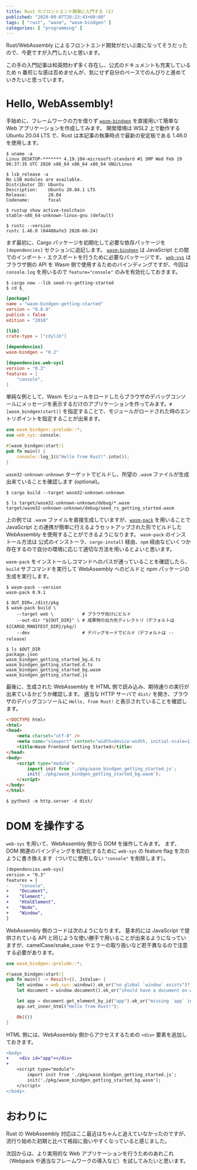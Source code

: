 ```yaml
---
title: Rust のフロントエンド開発に入門する (1)
published: "2020-09-07T20:23:43+09:00"
tags: [ "rust", "wasm", "wasm-bindgen" ]
categories: [ "programming" ]
---
```


Rust/WebAssembly によるフロントエンド開発がだいぶ楽になってそうだったので、今更ですが入門したいと思います。

この手の入門記事は和英問わず多く存在し、公式のドキュメントも充実しているため n 番煎じな感は否めませんが、気にせず自分のペースでのんびりと進めていきたいと思っています。

<!-- more -->

# Hello, WebAssembly!

手始めに、フレームワークの力を借りず [`wasm-bindgen`] を直接用いて簡単な Web アプリケーションを作成してみます。
開発環境は WSL2 上で動作する Ubuntu 20.04 LTS で、Rust は本記事の執筆時点で最新の安定板である 1.46.0 を使用します。

```shell-session
$ uname -a
Linux DESKTOP-******* 4.19.104-microsoft-standard #1 SMP Wed Feb 19 06:37:35 UTC 2020 x86_64 x86_64 x86_64 GNU/Linux

$ lsb_release -a
No LSB modules are available.
Distributor ID: Ubuntu
Description:    Ubuntu 20.04.1 LTS
Release:        20.04
Codename:       focal

$ rustup show active-toolchain
stable-x86_64-unknown-linux-gnu (default)

$ rustc --version
rustc 1.46.0 (04488afe3 2020-08-24)
```

まず最初に、Cargo パッケージを初期化して必要な依存パッケージを `[dependencies]` セクションに追記します。
[`wasm-bindgen`] は JavaScript との間でのインポート・エクスポートを行うために必要なパッケージです。
[`web-sys`] はブラウザ側の API を Wasm 側で使用するためのバインディングですが、今回は `console.log` を用いるので `feature="console"` のみを有効化しておきます。

```shell-session
$ cargo new --lib seed-rs-getting-started
$ cd $_
```

```toml Cargo.toml
[package]
name = "wasm-bindgen-getting-started"
version = "0.0.0"
publish = false
edition = "2018"

[lib]
crate-type = ["cdylib"]

[dependencies]
wasm-bindgen = "0.2"

[dependencies.web-sys]
version = "0.3"
features = [
    "console",
]
```

単純な例として、Wasm モジュールをロードしたらブラウザのデバッグコンソールにメッセージを表示するだけのアプリケーションを作ってみます。`#[wasm_bindgen(start)]` を指定することで、モジュールがロードされた時のエントリポイントを指定することが出来ます。

```rust src/lib.rs
use wasm_bindgen::prelude::*;
use web_sys::console;

#[wasm_bindgen(start)]
pub fn main() {
    console::log_1(&"Hello from Rust!".into());
}
```

`wasm32-unknown-unknown` ターゲットでビルドし、所望の `.wasm` ファイルが生成出来ていることを確認します (optional)。

```shell-session
$ cargo build --target wasm32-unknown-unknown

$ ls target/wasm32-unknown-unknown/debug/*.wasm
target/wasm32-unknown-unknown/debug/seed_rs_getting_started.wasm
```

上の例では `.wasm` ファイルを直接生成していますが、[`wasm-pack`] を用いることで JavaScript との連携が簡単に行えるようセットアップされた形でビルドした WebAssembly を使用することができるようになります。
`wasm-pack` のインストール方法は 公式のインストーラ、`cargo-install` 経由、`npm` 経由などいくつか存在するので自分の環境に応じて適切な方法を用いるとよいと思います。

`wasm-pack` をインストールしコマンドへのパスが通っていることを確認したら、`build` サブコマンドを実行して WebAssembly へのビルドと npm パッケージの生成を実行します。

```shell-session
$ wasm-pack --version
wasm-pack 0.9.1

$ OUT_DIR=./dist/pkg
$ wasm-pack build \
    --target web \           # ブラウザ向けにビルド
    --out-dir "${OUT_DIR}" \ # 成果物の出力先ディレクトリ（デフォルトは ${CARGO_MANIFEST_DIR}/pkg/）
    --dev                    # デバッグモードでビルド（デフォルトは --release）

$ ls $OUT_DIR
package.json                       wasm_bindgen_getting_started_bg.d.ts
wasm_bindgen_getting_started.d.ts  wasm_bindgen_getting_started_bg.wasm
wasm_bindgen_getting_started.js
```

最後に、生成された WebAssembly を HTML 側で読み込み、期待通りの実行が出来ているかどうか確認します。
適当な HTTP サーバで `dist/` を開き、ブラウザのデバッグコンソールに `Hello, from Rust!` と表示されていることを確認します。

```html dist/index.html
<!DOCTYPE html>
<html>
<head>
    <meta charset="utf-8" />
    <meta name="viewport" content="width=device-width, initial-scale=1, shrink-to-fit=no" />
    <title>Wasm Frontend Getting Started</title>
</head>
<body>
    <script type="module">
        import init from './pkg/wasm_bindgen_getting_started.js';
        init('./pkg/wasm_bindgen_getting_started_bg.wasm');
    </script>
</body>
</html>
```

```shell-session
$ python3 -m http.server -d dist/
```

# DOM を操作する

`web-sys` を用いて、WebAssembly 側から DOM を操作してみます。
まず、DOM 関連のバインディングを有効化するために `web-sys` の feature flag を次のように書き換えます（ついでに使用しない `"console"` を削除します）。

```diff Cargo.toml
[dependencies.web-sys]
version = "0.3"
features = [
-    "console",
+    "Document",
+    "Element",
+    "HtmlElement",
+    "Node",
+    "Window",
]
```

WebAssembly 側のコードは次のようになります。
基本的には JavaScript で提供されている API と同じような使い勝手で用いることが出来るようになっていますが、camelCase/snake_case やエラーの取り扱いなど若干異なるので注意する必要があります。

```rust src/lib.rs
use wasm_bindgen::prelude::*;

#[wasm_bindgen(start)]
pub fn main() -> Result<(), JsValue> {
    let window = web_sys::window().ok_or("no global `window` exists")?;
    let document = window.document().ok_or("should have a document on window")?;

    let app = document.get_element_by_id("app").ok_or("missing `app` in document")?;
    app.set_inner_html("Hello from Rust!");

    Ok(())
}
```

HTML 側には、WebAssembly 側からアクセスするための `<div>` 要素を追加しておきます。

```diff dist/index.html
<body>
+    <div id="app"></div>
+
    <script type="module">
        import init from './pkg/wasm_bindgen_getting_started.js';
        init('./pkg/wasm_bindgen_getting_started_bg.wasm');
    </script>
</body>
```

# おわりに

Rust の WebAssembly 対応はここ最近はちゃんと追えていなかったのですが、流行り始めた初期と比べて格段に扱いやすくなっていると感じました。

次回からは、より実用的な Web アプリケーションを行うためのあれこれ（Webpack や適当なフレームワークの導入など）を試してみたいと思います。

<!-- links -->
[`wasm-bindgen`]: https://github.com/rustwasm/wasm-bindgen
[`wasm-pack`]: https://github.com/rustwasm/wasm-pack
[`web-sys`]: https://github.com/rustwasm/wasm-bindgen/tree/master/crates/web-sys
